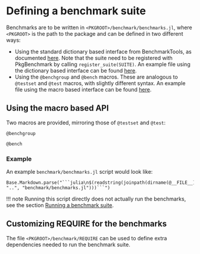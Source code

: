 # Defining a benchmark suite

Benchmarks are to be written in `<PKGROOT>/benchmark/benchmarks.jl`, where `<PKGROOT>` is the path to the package and can be defined in two different ways:

* Using the standard dictionary based interface from BenchmarkTools, as documented [here](https://github.com/JuliaCI/BenchmarkTools.jl/blob/master/doc/manual.md#defining-benchmark-suites). Note that the suite need to be registered with PkgBenchmark by calling `register_suite(SUITE)`. An example file using the dictionary based interface can be found [here](https://github.com/JuliaCI/PkgBenchmark.jl/blob/master/benchmark/benchmarks_dict.jl).
* Using the `@benchgroup` and `@bench` macros. These are analogous to `@testset` and `@test` macros, with slightly different syntax. An example file using the macro based interface can be found [here](https://github.com/JuliaCI/PkgBenchmark.jl/blob/master/benchmark/benchmarks.jl).

## Using the macro based API

Two macros are provided, mirroring those of `@testset` and `@test`:

```@docs
@benchgroup
```

```@docs
@bench
```

### Example

An example `benchmark/benchmarks.jl` script would look like:

```@eval
Base.Markdown.parse("```julia\n$(readstring(joinpath(dirname(@__FILE__), "..", "benchmark/benchmarks.jl")))```")
```

!!! note
    Running this script directly does not actually run the benchmarks,
    see the section [Running a benchmark suite](@ref).

## Customizing REQUIRE for the benchmarks

The file `<PKGROOT>/benchmark/REQUIRE` can be used to define extra dependencies needed to run the benchmark suite.
